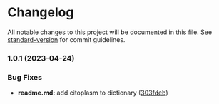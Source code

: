 # Changelog

All notable changes to this project will be documented in this file. See [standard-version](https://github.com/conventional-changelog/standard-version) for commit guidelines.

### 1.0.1 (2023-04-24)


### Bug Fixes

* **readme.md:** add citoplasm to dictionary ([303fdeb](https://github.com/joshpoll/citoplasm/commit/303fdebf7a4c315ae65d47bad03aedb0aa333474))
